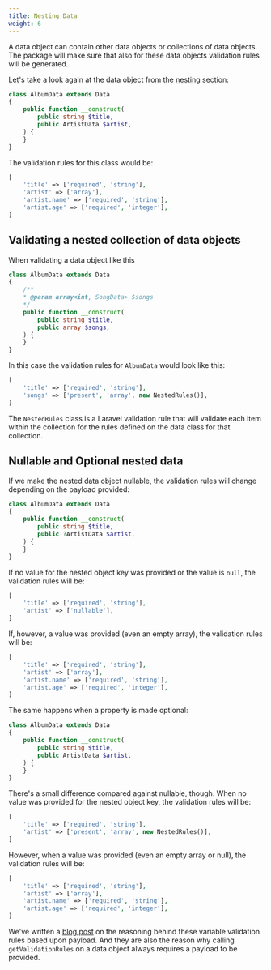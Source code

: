 ```yaml
---
title: Nesting Data
weight: 6
---
```


A data object can contain other data objects or collections of data objects. The package will make sure that also for these data objects validation rules will be generated.

Let's take a look again at the data object from the [nesting](/docs/laravel-data/v4/as-a-data-transfer-object/nesting) section:

```php
class AlbumData extends Data
{
    public function __construct(
        public string $title,
        public ArtistData $artist,
    ) {
    }
}
```

The validation rules for this class would be:

```php
[
    'title' => ['required', 'string'],
    'artist' => ['array'],
    'artist.name' => ['required', 'string'],
    'artist.age' => ['required', 'integer'],
]
```

## Validating a nested collection of data objects

When validating a data object like this

```php
class AlbumData extends Data
{
    /**
    * @param array<int, SongData> $songs
    */
    public function __construct(
        public string $title,
        public array $songs,
    ) {
    }
}
```

In this case the validation rules for `AlbumData` would look like this:

```php
[
    'title' => ['required', 'string'],
    'songs' => ['present', 'array', new NestedRules()],
]
```

The `NestedRules` class is a Laravel validation rule that will validate each item within the collection for the rules defined on the data class for that collection. 

## Nullable and Optional nested data

If we make the nested data object nullable, the validation rules will change depending on the payload provided:

```php
class AlbumData extends Data
{
    public function __construct(
        public string $title,
        public ?ArtistData $artist,
    ) {
    }
}
```

If no value for the nested object key was provided or the value is `null`, the validation rules will be:

```php
[
    'title' => ['required', 'string'],
    'artist' => ['nullable'],
]
```

If, however, a value was provided (even an empty array), the validation rules will be:

```php
[
    'title' => ['required', 'string'],
    'artist' => ['array'],
    'artist.name' => ['required', 'string'],
    'artist.age' => ['required', 'integer'],
]
```

The same happens when a property is made optional:

```php
class AlbumData extends Data
{
    public function __construct(
        public string $title,
        public ArtistData $artist,
    ) {
    }
}
```

There's a small difference compared against nullable, though. When no value was provided for the nested object key, the validation rules will be:

```php
[
    'title' => ['required', 'string'],
    'artist' => ['present', 'array', new NestedRules()],
]
```

However, when a value was provided (even an empty array or null), the validation rules will be:

```php
[
    'title' => ['required', 'string'],
    'artist' => ['array'],
    'artist.name' => ['required', 'string'],
    'artist.age' => ['required', 'integer'],
]
```

We've written a [blog post](https://flareapp.io/blog/fixing-nested-validation-in-laravel) on the reasoning behind these variable validation rules based upon payload. And they are also the reason why calling `getValidationRules` on a data object always requires a payload to be provided.
